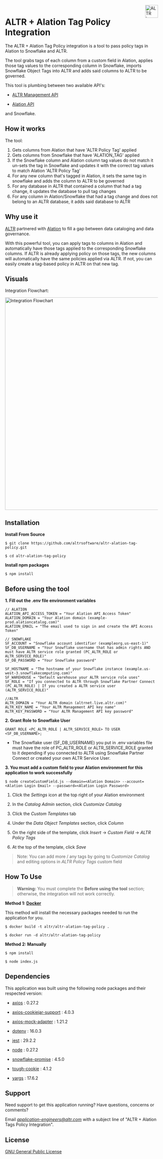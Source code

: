 <a  href="https://altr.com">

  <img  src="./imgs/altr-logo.jpg"  alt="ALTR log"  title="ALTR"  align="right"  height="42">

</a>

# ALTR + Alation Tag Policy Integration

The ALTR + Alation Tag Policy integration is a tool to pass policy tags in Alation to Snowflake and ALTR.


The tool grabs tags of each column from a custom field in Alation, applies those tag values to the corresponding column in Snowflake, imports Snowflake Object Tags into ALTR and adds said columns to ALTR to be governed.

This tool is plumbing between two available API's:

* [ALTR Management API](https://altrnet.live.altr.com/api/swagger/)

* [Alation API](https://developer.alation.com/dev/reference/refresh-access-token-overview)

and Snowflake.

## How it works

The tool:

01. Gets columns from Alation that have 'ALTR Policy Tag' applied
02. Gets columns from Snowflake that have 'ALATION_TAG' applied
03. If the Snowflake column and Alation column tag values do not match it un-sets the tag in Snowflake and updates it with the correct tag values to match Alation 'ALTR Policy Tag'
04. For any new column that's tagged in Alation, it sets the same tag in snowflake and adds the column to ALTR to be governed
05. For any database in ALTR that contained a column that had a tag change, it updates the database to pull tag changes
06. For any column in Alation/Snowflake that had a tag change and does not belong to an ALTR database, it adds said database to ALTR

## Why use it

<a  href="https://www.altr.com/">ALTR</a> partnered with <a  href="https://www.alation.com/">Alation</a> to fill a gap between data cataloging and data governance. 


With this powerful tool, you can apply tags to columns in Alation and automatically have those tags applied to the corresponding Snowflake columns. If ALTR is already applying policy on those tags, the new columns will automatically have the same policies applied via ALTR. If not, you can easily create a tag-based policy in ALTR on that new tag.

## Visuals

Integration Flowchart:

<img  src="./imgs/alation-tags-integration-flowchart.png"  alt="Integration Flowchart"  height="700">

## Installation

**Install From Source**

	$ git clone https://github.com/altrsoftware/altr-alation-tag-policy.git
	
	$ cd altr-alation-tag-policy


**Install npm packages**

    $ npm install


## Before using the tool  

**1. Fill out the .env file environment variables**

	// ALATION
	ALATION_API_ACCESS_TOKEN = "Your Alation API Access Token"
	ALATION_DOMAIN = "Your Alation domain (example-prod.alationcatalog.com)"
	ALATION_EMAIL = "The email used to sign in and create the API Access Token"
	
	// SNOWFLAKE
	SF_ACCOUNT = "Snowflake account identifier (exampleorg.us-east-1)"
	SF_DB_USERNAME = "Your Snowflake username that has admin rights AND must have ALTR service role granted (PC_ALTR_ROLE or ALTR_SERVICE_ROLE)"
	SF_DB_PASSWORD = "Your Snowflake password"

	SF_HOSTNAME = "The hostname of your Snowflake instance (example.us-west-3.snowflakecomputing.com)"
	SF_WAREHOUSE = "Default warehouse your ALTR service role uses"
	SF_ROLE = "If you connected to ALTR through Snowflake Partner Connect (PC_ALTR_ROLE) | If you created a ALTR service user (ALTR_SERVICE_ROLE)"
	
	//ALTR
	ALTR_DOMAIN = "Your ALTR domain (altrnet.live.altr.com)"
	ALTR_KEY_NAME = "Your ALTR Management API key name"
	ALTR_KEY_PASSWORD = "Your ALTR Management API key password"

**2. Grant Role to Snowflake User**
	
	GRANT ROLE <PC_ALTR_ROLE | ALTR_SERVICE_ROLE> TO USER <SF_DB_USERNAME>; 

* The Snowflake user (SF_DB_USERNAME) you put in .env variables file must have the role of PC_ALTR_ROLE or ALTR_SERVICE_ROLE granted to it depending if you connected to ALTR using Snowflake Partner Connect or created your own ALTR Service User.


**3. You must add a custom field to your Alation environment for this application to work successfully**

	$ node createCustomField.js --domain=<Alation Domain> --account=<Alation Login Email> --password=<Alation Login Password>

01. Click the *Settings* icon at the top right of your Alation environment

02. In the *Catalog Admin* section, click *Customize Catalog*

03. Click the *Custom Templates* tab

04. Under the *Data Object Templates* section, click *Column*

05. On the right side of the template, click *Insert* -> *Custom Field* -> *ALTR Policy Tags*

06. At the top of the template, click *Save*

> Note: You can add more / any tags by going to *Customize Catalog* and editing options in *ALTR Policy Tags* custom field

## How To Use

> **Warning:** 
> You must complete the **Before using the tool** section; otherwise, the integration will not work correctly.

**Method 1: <a  href="https://www.docker.com/">Docker</a>**

This method will install the necessary packages needed to run the application for you.

	$ docker build -t altr/altr-alation-tag-policy .
	
	$ docker run -d altr/altr-alation-tag-policy

**Method 2: Manually**

	$ npm install

	$ node index.js


## Dependencies

This application was built using the following node packages and their respected version:

* [axios](https://www.npmjs.com/package/axios/v/0.27.2) : 0.27.2

* [axios-cookiejar-support](https://www.npmjs.com/package/axios-cookiejar-support/v/4.0.3) : 4.0.3

* [axios-mock-adapter](https://www.npmjs.com/package/axios-mock-adapter/v/1.21.2) : 1.21.2

* [dotenv](https://www.npmjs.com/package/dotenv/v/16.0.3) : 16.0.3

* [jest](https://www.npmjs.com/package/jest/v/29.2.2) : 29.2.2
  
* [node](https://nodejs.org/download/release/v16.0.0/) : 0.27.2

* [snowflake-promise](https://www.npmjs.com/package/snowflake-promise/v/4.5.0) : 4.5.0

* [tough-cookie](https://www.npmjs.com/package/tough-cookie/v/4.1.2) : 4.1.2

* [yargs](https://www.npmjs.com/package/yargs/v/17.6.2) : 17.6.2

  

## Support

Need support to get this application running? Have questions, concerns or comments?

Email *application-engineers@altr.com* with a subject line of "ALTR + Alation Tags Policy Integration".
   
  

## License

[GNU General Public License](LICENSE.md)
